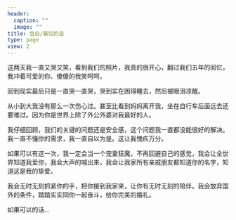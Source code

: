 ```yaml
---
header:
  caption: ""
  image: ""
title: 告白/最后的话
type: page
view: 2
---
```


这两天我一直又哭又笑，看到我们的照片，我真的很开心，翻过我们五年的回忆，我冲着可爱的你、傻傻的我笑呵呵。

回到现实最后只是一直哭一直哭，哭到实在困得睡去，然后被眼泪凉醒。

从小到大我没有那么一次伤心过。甚至比看到妈妈离开我，坐在自行车后面远去还要难过。因为你是世界上除了外公外婆对我最好的人。

我仔细回顾，我们的关键的问题还是安全感，这个问题我一直都没能很好的解决。我一直不懂你的需求，我一直自以为是。这让我愧疚万分。

如果可以有这一次，我一定会当一个宠妻狂魔，不再回避自己的感觉，我会让全世界知道我爱你，我会大声的喊出来，我会让我家所有亲戚朋友都知道你的名字，知道这是我的挚爱。

我会无时无刻抓紧你的手，把你接到我家来，让你有无时无刻的陪伴。我会放弃国外的条件，踏踏实实同你一起奋斗，给你完美的婚礼。

如果可以的话...